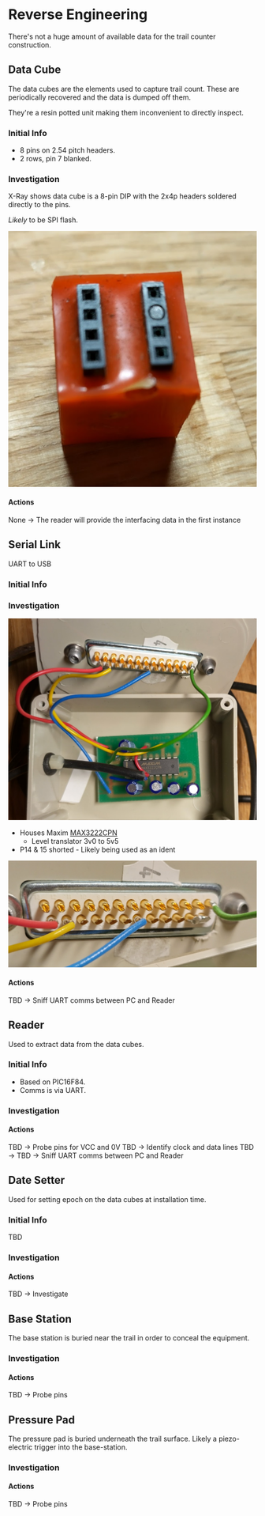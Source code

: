 # Reverse Engineering

There's not a huge amount of available data for the trail counter construction.

## Data Cube

The data cubes are the elements used to capture trail count. These are periodically recovered and the data is dumped off them.

They're a resin potted unit making them inconvenient to directly inspect.

### Initial Info

- 8 pins on 2.54 pitch headers.
- 2 rows, pin 7 blanked.

### Investigation

X-Ray shows data cube is a 8-pin DIP with the 2x4p headers soldered directly to the pins.

*Likely* to be SPI flash.

![Data cube](_media\datacube.png)

#### Actions

None -> The reader will provide the interfacing data in the first instance 

## Serial Link

UART to USB

### Initial Info

### Investigation

![Maxim part](_media\max3222cpn.png)

- Houses Maxim [MAX3222CPN](https://pdfserv.maximintegrated.com/en/ds/MAX3222-MAX3241.pdf)
  - Level translator 3v0 to 5v5
- P14 & 15 shorted - Likely being used as an ident

![Pinout](_media\serialpinout.png)

#### Actions

TBD -> Sniff UART comms between PC and Reader

## Reader

Used to extract data from the data cubes.

### Initial Info

- Based on PIC16F84.
- Comms is via UART.

### Investigation

#### Actions

TBD -> Probe pins for VCC and 0V
TBD -> Identify clock and data lines
TBD -> 
TBD -> Sniff UART comms between PC and Reader

## Date Setter

Used for setting epoch on the data cubes at installation time.

### Initial Info

TBD

### Investigation

#### Actions

TBD -> Investigate

## Base Station

The base station is buried near the trail in order to conceal the equipment.

### Investigation

#### Actions

TBD -> Probe pins

## Pressure Pad

The pressure pad is buried underneath the trail surface. Likely a piezo-electric trigger into the base-station.

### Investigation

#### Actions

TBD -> Probe pins